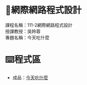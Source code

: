 # :satellite:網際網路程式設計
課程名稱：111-2網際網路程式設計   
授課教授：吳姈蓉  
專題名稱：今天吃什麼
# :keyboard:程式區
+ 成品：[今天吃什麼](https://webdesignfinalproject1112.github.io/webdesign-website/index.html)
